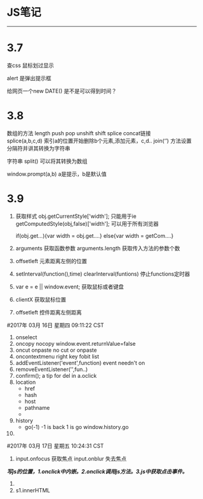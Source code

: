 # JS笔记
----------
# 3.7 

查css 鼠标划过显示

alert	是弹出提示框

给网页一个new DATE() 是不是可以得到时间？

# 3.8

数组的方法 length  push  pop  unshift  shift  splice  concat链接    
	splice(a,b,c,d) 索引a的位置开始删除b个元素,添加元素，c,d..
	join(‘’) 方法设置分隔符并讲其转换为字符串

字符串	split() 可以将其转换为数组

window.prompt(a,b) a是提示，b是默认值

# 3.9

1. 获取样式
	obj.getCurrentStyle['width'];		只能用于ie
	getComputedStyle(obj,false)['width'];	可以用于所有浏览器

	if(obj.get...){var width = obj.get....}
	else{var width = getCom....}

2. arguments	获取函数参数
	arguments.length 获取传入方法的参数个数

3. offsetleft 元素距离左侧的位置

4. setInterval(function(),time)
    clearInterval(funtions) 停止functions定时器

5. var e = e || window.event;
    获取鼠标或者键盘

6. clientX 获取鼠标位置

7. offsetleft 控件距离左侧距离


#2017年 03月 16日 星期四 09:11:22 CST

1. onselect
2. oncopy		nocopy       window.event.returnValue=false
3. oncut onpaste	no cut or onpaste
4. oncontextmenu	right key  fobit list
5. addEventListener('event',function)	event needn't on
6. removeEventListener('',fun..)
7. confirm();		a tip for del in a.oclick
8. location
    + href
    + hash
    + host
    + pathname
    + 
9. history
    + go(-1)	-1 is back	1 is go   window.history.go
10. 

#2017年 03月 17日 星期五 10:24:31 CST
1. input.onfocus 获取焦点
   input.onblur  失去焦点


***写js的位置，1.onclick中内嵌。2.onclick调用js方法。3.js中获取点击事件。***


1. <option>  <select>
2. s1.innerHTML

